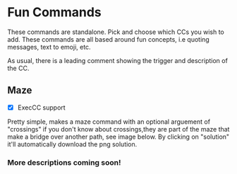 # Fun Commands
These commands are standalone. Pick and choose which CCs you wish to add.
These commands are all based around fun concepts, i.e quoting messages, text to emoji, etc.

As usual, there is a leading comment showing the trigger and description of the CC.

## Maze
  * [x] ExecCC support

Pretty simple, makes a maze command with an optional arguement of "crossings" if you don't know about crossings,they are part of the maze that make a bridge over another path, see image below. By clicking on "solution" it'll automatically download the png solution.

### More descriptions coming soon!
